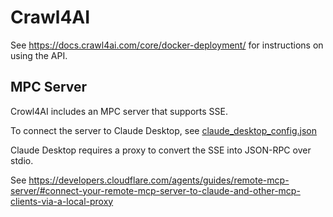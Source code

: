 # Crawl4AI

See https://docs.crawl4ai.com/core/docker-deployment/ for instructions on using the API.

## MPC Server

Crowl4AI includes an MPC server that supports SSE.

To connect the server to Claude Desktop, see [claude_desktop_config.json](claude_desktop_config.json)

Claude Desktop requires a proxy to convert the SSE into JSON-RPC over stdio.

See https://developers.cloudflare.com/agents/guides/remote-mcp-server/#connect-your-remote-mcp-server-to-claude-and-other-mcp-clients-via-a-local-proxy
